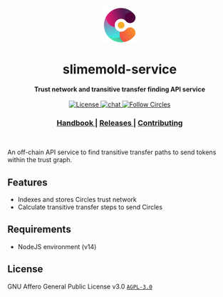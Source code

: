 <div align="center">
	<img width="80" src="https://raw.githubusercontent.com/CirclesUBI/.github/main/assets/logo.svg" />
</div>

<h1 align="center">slimemold-service</h1>

<div align="center">
 <strong>
  Trust network and transitive transfer finding API service 
 </strong>
</div>

<br />

<div align="center">
  <!-- Licence -->
  <a href="https://github.com/CirclesUBI/slimemold-serice/blob/main/LICENSE">
    <img src="https://img.shields.io/github/license/CirclesUBI/slimemold-service?style=flat-square&color=%23cc1e66" alt="License" height="18">
  </a>
  <!-- Discourse -->
  <a href="https://aboutcircles.com/">
    <img src="https://img.shields.io/discourse/topics?server=https%3A%2F%2Faboutcircles.com%2F&style=flat-square&color=%23faad26" alt="chat" height="18"/>
  </a>
  <!-- Twitter -->
  <a href="https://twitter.com/CirclesUBI">
    <img src="https://img.shields.io/twitter/follow/circlesubi.svg?label=twitter&style=flat-square&color=%23f14d48" alt="Follow Circles" height="18">
  </a>
</div>

<div align="center">
  <h3>
    <a href="https://handbook.joincircles.net">
      Handbook
    </a>
    <span> | </span>
    <a href="https://github.com/CirclesUBI/slimemold-service/releases">
      Releases
    </a>
    <span> | </span>
    <a href="https://github.com/CirclesUBI/.github/blob/main/CONTRIBUTING.md">
      Contributing
    </a>
  </h3>
</div>

<br/>

An off-chain API service to find transitive transfer paths to send tokens within the trust graph.

[`circles`]: https://joincircles.net

## Features

- Indexes and stores Circles trust network
- Calculate transitive transfer steps to send Circles

## Requirements

- NodeJS environment (v14)

## License

GNU Affero General Public License v3.0 [`AGPL-3.0`]

[`AGPL-3.0`]: LICENSE
